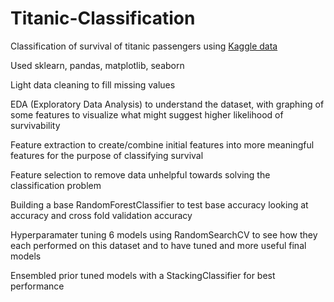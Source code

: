 # Titanic-Classification
Classification of survival of titanic passengers using <a href = "https://www.kaggle.com/competitions/titanic/overview">Kaggle data</a>

Used sklearn, pandas, matplotlib, seaborn


Light data cleaning to fill missing values

EDA (Exploratory Data Analysis) to understand the dataset, with graphing of some features to visualize what might suggest higher likelihood of survivability

Feature extraction to create/combine initial features into more meaningful features for the purpose of classifying survival 

Feature selection to remove data unhelpful towards solving the classification problem

Building a base RandomForestClassifier to test base accuracy looking at accuracy and cross fold validation accuracy

Hyperparamater tuning 6 models using RandomSearchCV to see how they each performed on this dataset and to have tuned and more useful final models

Ensembled prior tuned models with a StackingClassifier for best performance

